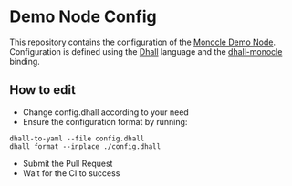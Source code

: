 # Demo Node Config

This repository contains the configuration of the [Monocle Demo Node][demo-node].
Configuration is defined using the [Dhall][dhall-lang] language and the
[dhall-monocle][dhall-monocle] binding.

## How to edit

- Change config.dhall according to your need
- Ensure the configuration format by running:

```
dhall-to-yaml --file config.dhall
dhall format --inplace ./config.dhall
```

- Submit the Pull Request
- Wait for the CI to success

[demo-node]: https://demo.changemetrics.io/
[dhall-lang]: https://dhall-lang.org
[dhall-monocle]: https://github.com/change-metrics/dhall-monocle
